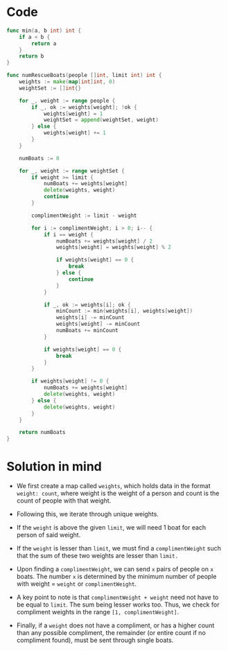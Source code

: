 Code
====

```go
func min(a, b int) int {
	if a < b {
		return a
	}
	return b
}

func numRescueBoats(people []int, limit int) int {
	weights := make(map[int]int, 0)
	weightSet := []int{}

	for _, weight := range people {
		if _, ok := weights[weight]; !ok {
			weights[weight] = 1
			weightSet = append(weightSet, weight)
		} else {
			weights[weight] += 1
		}
	}

	numBoats := 0

	for _, weight := range weightSet {
		if weight >= limit {
			numBoats += weights[weight]
			delete(weights, weight)
			continue
		}

		complimentWeight := limit - weight

		for i := complimentWeight; i > 0; i-- {
			if i == weight {
				numBoats += weights[weight] / 2
				weights[weight] = weights[weight] % 2

				if weights[weight] == 0 {
					break
				} else {
					continue
				}
			}

			if _, ok := weights[i]; ok {
				minCount := min(weights[i], weights[weight])
				weights[i] -= minCount
				weights[weight] -= minCount
				numBoats += minCount
			}

			if weights[weight] == 0 {
				break
			}
		}

		if weights[weight] != 0 {
			numBoats += weights[weight]
			delete(weights, weight)
		} else {
			delete(weights, weight)
		}
	}

	return numBoats
}
```

Solution in mind
================

-	We first create a map called `weights`, which holds data in the format `weight: count`, where weight is the weight of a person and count is the count of people with that weight.

-	Following this, we iterate through unique weights.

-	If the `weight` is above the given `limit`, we will need 1 boat for each person of said weight.

-	If the `weight` is lesser than `limit`, we must find a `complimentWeight` such that the sum of these two weights are lesser than `limit.`

-	Upon finding a `complimentWeight`, we can send `x` pairs of people on `x` boats. The number `x` is determined by the minimum number of people with weight = `weight` or `complimentWeight`.

-	A key point to note is that `complimentWeight + weight` need not have to be equal to `limit`. The sum being lesser works too. Thus, we check for compliment weights in the range `[1, complimentWeight]`.

-	Finally, if a `weight` does not have a compliment, or has a higher count than any possible compliment, the remainder (or entire count if no compliment found), must be sent through single boats.
